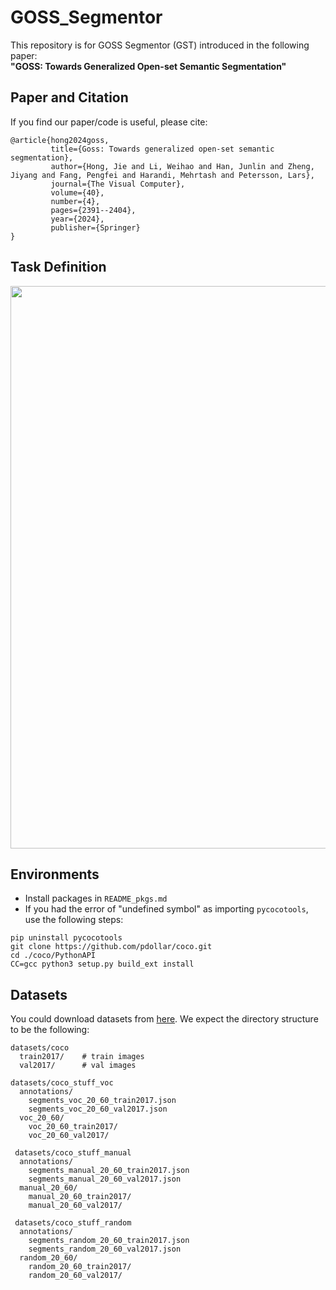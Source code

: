 # GOSS_Segmentor
This repository is for GOSS Segmentor (GST) introduced in the following paper:  
**"GOSS: Towards Generalized Open-set Semantic Segmentation"**

## Paper and Citation  
If you find our paper/code is useful, please cite:
```
@article{hong2024goss,
         title={Goss: Towards generalized open-set semantic segmentation},
         author={Hong, Jie and Li, Weihao and Han, Junlin and Zheng, Jiyang and Fang, Pengfei and Harandi, Mehrtash and Petersson, Lars},
         journal={The Visual Computer},
         volume={40},
         number={4},
         pages={2391--2404},
         year={2024},
         publisher={Springer}
}
```
                 
## Task Definition
<p align="center">
  <img width="900" src="https://github.com/JHome1/GOSS_Segmentor/blob/main/Figure1.png">
</p>

## Environments
* Install packages in ```README_pkgs.md```
* If you had the error of "undefined symbol" as importing ```pycocotools```, use the following steps:
```
pip uninstall pycocotools
git clone https://github.com/pdollar/coco.git
cd ./coco/PythonAPI
CC=gcc python3 setup.py build_ext install
```

## Datasets
You could download datasets from [here](https://drive.google.com/file/d/1PFbvkDBfciMgwrmdo2ORaJlknN3gzFmd/view?usp=sharing). We expect the directory structure to be the following:
```
datasets/coco
  train2017/    # train images
  val2017/      # val images
  
datasets/coco_stuff_voc
  annotations/
    segments_voc_20_60_train2017.json
    segments_voc_20_60_val2017.json
  voc_20_60/
    voc_20_60_train2017/
    voc_20_60_val2017/
    
 datasets/coco_stuff_manual
  annotations/
    segments_manual_20_60_train2017.json
    segments_manual_20_60_val2017.json
  manual_20_60/
    manual_20_60_train2017/
    manual_20_60_val2017/
    
 datasets/coco_stuff_random
  annotations/
    segments_random_20_60_train2017.json
    segments_random_20_60_val2017.json
  random_20_60/
    random_20_60_train2017/
    random_20_60_val2017/
```
